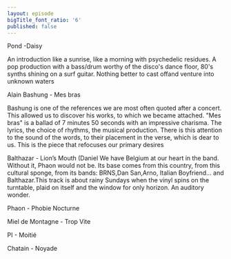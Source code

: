 ```yaml
---
layout: episode
bigTitle_font_ratio: '6'
published: false
---
```


Pond -Daisy

An introduction like a sunrise, like a morning with psychedelic residues. A pop production with a bass/drum worthy of the disco's dance floor, 80's synths shining on a surf guitar. Nothing better to cast offand venture into unknown waters

Alain Bashung - Mes bras

Bashung is one of the references we are most often quoted after a concert. This allowed us to discover his works, to which we became attached. "Mes bras" is a ballad of 7 minutes 50 seconds with an impressive charisma. The lyrics, the choice of rhythms, the musical production. There is this attention to the sound of the words, to their placement in the verse, which is dear to us. This is the piece that refocuses our primary desires

Balthazar - Lion’s Mouth (Daniel
We have Belgium at our heart in the band. Without it, Phaon would not be. Its base comes from this country, from this cultural sponge, from its bands: BRNS,Dan San,Arno, Italian Boyfriend... and Balthazar.This track is about rainy Sundays when the vinyl spins on the turntable, plaid on itself and the window for only horizon. An auditory wonder.

Phaon - Phobie Nocturne

Miel de Montagne - Trop Vite

PI - Moitié 

Chatain - Noyade 